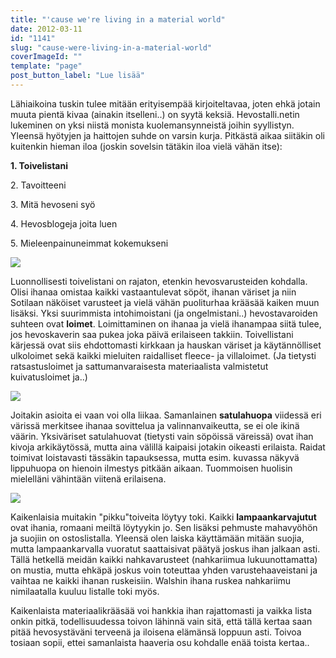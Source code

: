 ```yaml
---
title: "'cause we're living in a material world"
date: 2012-03-11
id: "1141"
slug: "cause-were-living-in-a-material-world"
coverImageId: ""
template: "page"
post_button_label: "Lue lisää"
---
```


Lähiaikoina tuskin tulee mitään erityisempää kirjoiteltavaa, joten ehkä jotain muuta pientä kivaa (ainakin itselleni..) on syytä keksiä. Hevostalli.netin lukeminen on yksi niistä monista kuolemansynneistä joihin syyllistyn. Yleensä hyötyjen ja haittojen suhde on varsin kurja. Pitkästä aikaa siitäkin oli kuitenkin hieman iloa (joskin sovelsin tätäkin iloa vielä vähän itse):

**1\. Toivelistani**

2\. Tavoitteeni

3\. Mitä hevoseni syö

4\. Hevosblogeja joita luen

5\. Mieleenpainuneimmat kokemukseni

[![](/images/Image10.png)](http://3.bp.blogspot.com/-eaDbhYmdSEM/T1OVHn-DRvI/AAAAAAAAAco/5Ijh6_SWfXI/s1600/Image10.png)

Luonnollisesti toivelistani on rajaton, etenkin hevosvarusteiden kohdalla. Olisi ihanaa omistaa kaikki vastaantulevat söpöt, ihanan väriset ja niin Sotilaan näköiset varusteet ja vielä vähän puoliturhaa krääsää kaiken muun lisäksi. Yksi suurimmista intohimoistani (ja ongelmistani..) hevostavaroiden suhteen ovat **loimet**. Loimittaminen on ihanaa ja vielä ihanampaa siitä tulee, jos hevoskaverin saa pukea joka päivä erilaiseen takkiin. Toivellistani kärjessä ovat siis ehdottomasti kirkkaan ja hauskan väriset ja käytännölliset ulkoloimet sekä kaikki mieluiten raidalliset fleece- ja villaloimet. (Ja tietysti ratsastusloimet ja sattumanvaraisesta materiaalista valmistetut kuivatusloimet ja..)

[![](/images/Image11__.png)](http://2.bp.blogspot.com/-Tc20GRQ7vlk/T1O5mD4lcJI/AAAAAAAAAdA/PbuLhLNI_EU/s1600/Image11__.png)

Joitakin asioita ei vaan voi olla liikaa. Samanlainen **satulahuopa** viidessä eri värissä merkitsee ihanaa sovittelua ja valinnanvaikeutta, se ei ole ikinä väärin. Yksiväriset satulahuovat (tietysti vain söpöissä väreissä) ovat ihan kivoja arkikäytössä, mutta aina välillä kaipaisi jotakin oikeasti erilaista. Raidat toimivat loistavasti tässäkin tapauksessa, mutta esim. kuvassa näkyvä lippuhuopa on hienoin ilmestys pitkään aikaan. Tuommoisen huolisin mielelläni vähintään viitenä erilaisena.

[![](/images/NONY.png)](http://3.bp.blogspot.com/-DA0kc5MgRRU/T1ywwVsrl4I/AAAAAAAAAdo/R5S6n23TnKI/s1600/NONY.png)

Kaikenlaisia muitakin "pikku"toiveita löytyy toki. Kaikki **lampaankarvajutut** ovat ihania, romaani meiltä löytyykin jo. Sen lisäksi pehmuste mahavyöhön ja suojiin on ostoslistalla. Yleensä olen laiska käyttämään mitään suojia, mutta lampaankarvalla vuoratut saattaisivat päätyä joskus ihan jalkaan asti. Tällä hetkellä meidän kaikki nahkavarusteet (nahkariimua lukuunottamatta) on mustia, mutta ehkäpä joskus voin toteuttaa yhden varustehaaveistani ja vaihtaa ne kaikki ihanan ruskeisiin. Walshin ihana ruskea nahkariimu nimilaatalla kuuluu listalle toki myös.

Kaikenlaista materiaalikrääsää voi hankkia ihan rajattomasti ja vaikka lista onkin pitkä, todellisuudessa toivon lähinnä vain sitä, että tällä kertaa saan pitää hevosystäväni terveenä ja iloisena elämänsä loppuun asti. Toivoa tosiaan sopii, ettei samanlaista haaveria osu kohdalle enää toista kertaa..
